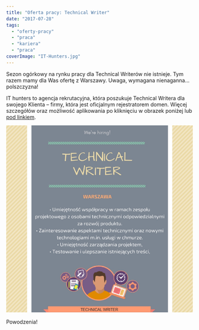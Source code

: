 ```yaml
---
title: "Oferta pracy: Technical Writer"
date: "2017-07-28"
tags:
  - "oferty-pracy"
  - "praca"
  - "kariera"
  - "praca"
coverImage: "IT-Hunters.jpg"
---
```


Sezon ogórkowy na rynku pracy dla Technical Writerów nie istnieje. Tym razem
mamy dla Was ofertę z Warszawy. Uwaga, wymagana nienaganna... polszczyzna!

IT hunters to agencja rekrutacyjna, która poszukuje Technical Writera dla
swojego Klienta – firmy, która jest oficjalnym rejestratorem domen. Więcej
szczegółów oraz możliwość aplikowania po kliknięciu w obrazek poniżej lub
[pod linkiem](http://www.goldenline.pl/praca/oferta/technical-writer_warszawa,1008778?engine=latest_offers&context=new_block).

[![](images/ITHuntersTechnicalWriterWarszawa.jpg)](http://www.goldenline.pl/praca/oferta/technical-writer_warszawa,1008778?engine=latest_offers&context=new_block)

Powodzenia!
